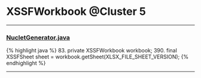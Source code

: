 # XSSFWorkbook @Cluster 5

***

### [NucletGenerator.java](https://searchcode.com/codesearch/view/46078634/)
{% highlight java %}
83. private XSSFWorkbook workbook;
390.   final XSSFSheet sheet = workbook.getSheet(XLSX_FILE_SHEET_VERSION);
{% endhighlight %}

***

